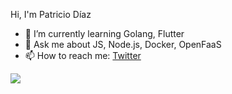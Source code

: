 Hi, I'm Patricio Díaz

- 🌱 I’m currently learning Golang, Flutter
- 💬 Ask me about JS, Node.js, Docker, OpenFaaS
- 📫 How to reach me: [Twitter](https://twitter.com/padiazg)

<img src="https://github-readme-stats.vercel.app/api?username=padiazg&show_icons=true&title_color=ffffff&icon_color=000000&text_color=efefef&bg_color=606060" />

<!--
**padiazg/padiazg** is a ✨ _special_ ✨ repository because its `README.md` (this file) appears on your GitHub profile.

Here are some ideas to get you started:

- 🔭 I’m currently working on OCM
- 👯 I’m looking to collaborate on ...
- 🤔 I’m looking for help with ...

- 😄 Pronouns: ...
- ⚡ Fun fact: ...
-->
